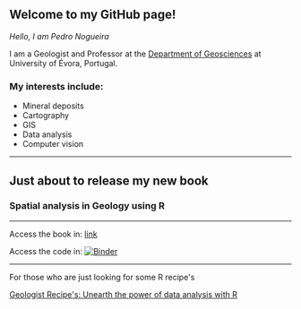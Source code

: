## Welcome to my GitHub page!


*Hello, I am Pedro Nogueira*

I am a Geologist and Professor at the [Department of Geosciences](https://www.dgeo.uevora.pt/)
at University of Évora, Portugal.

### My interests include:

- Mineral deposits
- Cartography
- GIS
- Data analysis
- Computer vision

--- 
## Just about to release my new book
### Spatial analysis in Geology using R
---

Access the book in:
[link](https://www.routledge.com/Spatial-Analysis-in-Geology-Using-R/Nogueira/p/book/9781032650326?_ga=284776681.1704758400)

Access the code in:
[![Binder](https://mybinder.org/badge_logo.svg)](https://mybinder.org/v2/gh/pnogas67/SpatialAnalysisinGeologyUsingR/HEAD)

---
For those who are just looking for some R recipe's

[Geologist Recipe's: Unearth the power of data analysis with R](https://pnogas67.github.io/Geologist-Recipes/)






